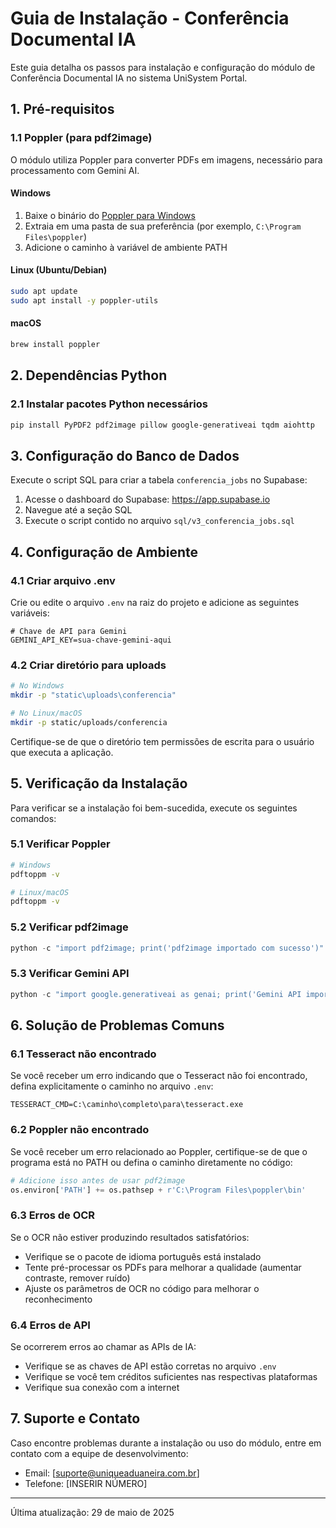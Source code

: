 # Guia de Instalação - Conferência Documental IA

Este guia detalha os passos para instalação e configuração do módulo de Conferência Documental IA no sistema UniSystem Portal.

## 1. Pré-requisitos

### 1.1 Poppler (para pdf2image)

O módulo utiliza Poppler para converter PDFs em imagens, necessário para processamento com Gemini AI.

#### Windows
1. Baixe o binário do [Poppler para Windows](https://github.com/oschwartz10612/poppler-windows/releases/)
2. Extraia em uma pasta de sua preferência (por exemplo, `C:\Program Files\poppler`)
3. Adicione o caminho à variável de ambiente PATH

#### Linux (Ubuntu/Debian)
```bash
sudo apt update
sudo apt install -y poppler-utils
```

#### macOS
```bash
brew install poppler
```

## 2. Dependências Python

### 2.1 Instalar pacotes Python necessários

```bash
pip install PyPDF2 pdf2image pillow google-generativeai tqdm aiohttp
```

## 3. Configuração do Banco de Dados

Execute o script SQL para criar a tabela `conferencia_jobs` no Supabase:

1. Acesse o dashboard do Supabase: https://app.supabase.io
2. Navegue até a seção SQL
3. Execute o script contido no arquivo `sql/v3_conferencia_jobs.sql`

## 4. Configuração de Ambiente

### 4.1 Criar arquivo .env

Crie ou edite o arquivo `.env` na raiz do projeto e adicione as seguintes variáveis:

```
# Chave de API para Gemini
GEMINI_API_KEY=sua-chave-gemini-aqui
```

### 4.2 Criar diretório para uploads

```bash
# No Windows
mkdir -p "static\uploads\conferencia"

# No Linux/macOS
mkdir -p static/uploads/conferencia
```

Certifique-se de que o diretório tem permissões de escrita para o usuário que executa a aplicação.

## 5. Verificação da Instalação

Para verificar se a instalação foi bem-sucedida, execute os seguintes comandos:

### 5.1 Verificar Poppler
```bash
# Windows
pdftoppm -v

# Linux/macOS
pdftoppm -v
```

### 5.2 Verificar pdf2image
```python
python -c "import pdf2image; print('pdf2image importado com sucesso')"
```

### 5.3 Verificar Gemini API
```python
python -c "import google.generativeai as genai; print('Gemini API importada com sucesso')"
```

## 6. Solução de Problemas Comuns

### 6.1 Tesseract não encontrado
Se você receber um erro indicando que o Tesseract não foi encontrado, defina explicitamente o caminho no arquivo `.env`:
```
TESSERACT_CMD=C:\caminho\completo\para\tesseract.exe
```

### 6.2 Poppler não encontrado
Se você receber um erro relacionado ao Poppler, certifique-se de que o programa está no PATH ou defina o caminho diretamente no código:

```python
# Adicione isso antes de usar pdf2image
os.environ['PATH'] += os.pathsep + r'C:\Program Files\poppler\bin'
```

### 6.3 Erros de OCR
Se o OCR não estiver produzindo resultados satisfatórios:
- Verifique se o pacote de idioma português está instalado
- Tente pré-processar os PDFs para melhorar a qualidade (aumentar contraste, remover ruído)
- Ajuste os parâmetros de OCR no código para melhorar o reconhecimento

### 6.4 Erros de API
Se ocorrerem erros ao chamar as APIs de IA:
- Verifique se as chaves de API estão corretas no arquivo `.env`
- Verifique se você tem créditos suficientes nas respectivas plataformas
- Verifique sua conexão com a internet

## 7. Suporte e Contato

Caso encontre problemas durante a instalação ou uso do módulo, entre em contato com a equipe de desenvolvimento:
- Email: [suporte@uniqueaduaneira.com.br]
- Telefone: [INSERIR NÚMERO]

---

Última atualização: 29 de maio de 2025
